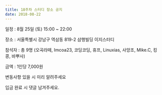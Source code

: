 ```yaml
---
title: 18주차 스터디 장소 공지
date: 2018-08-22
---
```


<p>
일정 : 8월 25일 (토) 15:00 ~ 22:00
</p><p>
장소 : 서울특별시 강남구 역삼동 819-2 삼행빌딩 이지스터디
</p><p>
참석자 : 총 9명 (오곡라떼, Imcoa23, 코딩코딩, 휴프, Linuxias, 사앙조, Mike.C, 킹콩, 바뿌사)
</p><p>
금액 : 1인당 7,000원
</p><p>
 
</p><p>
변동사항 있을 시 미리 알려주세요
</p><p>
입금 완료 시 댓글 남겨주세요.
</p>
